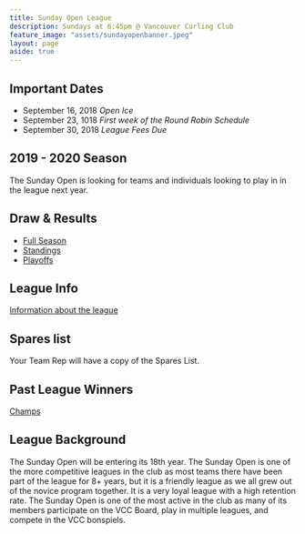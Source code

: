 ```yaml
---
title: Sunday Open League
description: Sundays at 6:45pm @ Vancouver Curling Club
feature_image: "assets/sundayopenbanner.jpeg"
layout: page
aside: true
---
```

## Important Dates
* September 16, 2018 *Open Ice*
* September 23, 1018 *First week of the Round Robin Schedule*
* September 30, 2018 *League Fees Due*

## 2019 - 2020 Season
The Sunday Open is looking for teams and individuals looking to play in in the league next year. 

## Draw & Results
* [Full Season](seasondraw.html)
* [Standings](standings.html)
* [Playoffs](playoffdraw.html)

## League Info
[Information about the league](leagueinfo.html)

## Spares list
Your Team Rep will have a copy of the Spares List.

## Past League Winners
[Champs](pastchamps.html)

## League Background

The Sunday Open will be entering its 18th year. The Sunday Open is one
of the more competitive leagues in the club as most teams there have
been part of the league for 8+ years, but it is a friendly league as
we all grew out of the novice program together. It is a very loyal
league with a high retention rate. The Sunday Open is one of the most
active in the club as many of its members participate on the VCC
Board, play in multiple leagues, and compete in the VCC bonspiels.
